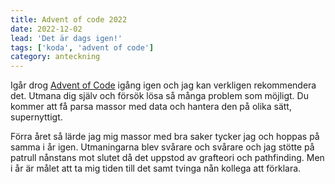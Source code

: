 ```yaml
---
title: Advent of code 2022
date: 2022-12-02
lead: 'Det är dags igen!'
tags: ['koda', 'advent of code']
category: anteckning
---
```


Igår drog [Advent of Code](https://adventofcode.com/) igång igen och jag kan verkligen rekommendera det. Utmana dig själv och försök lösa så många problem som möjligt. Du kommer att få parsa massor med data och hantera den på olika sätt, supernyttigt.

Förra året så lärde jag mig massor med bra saker tycker jag och hoppas på samma i år igen. Utmaningarna blev svårare och svårare och jag stötte på patrull nånstans mot slutet då det uppstod av grafteori och pathfinding. Men i år är målet att ta mig tiden till det samt tvinga nån kollega att förklara.